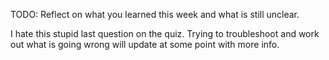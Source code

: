 TODO: Reflect on what you learned this week and what is still unclear.

I hate this stupid last question on the quiz. Trying to troubleshoot and work out what is going wrong will update at some point with more info.
